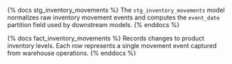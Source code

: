 {% docs stg_inventory_movements %}
The `stg_inventory_movements` model normalizes raw inventory movement events and computes the `event_date` partition field used by downstream models.
{% enddocs %}

{% docs fact_inventory_movements %}
Records changes to product inventory levels. Each row represents a single movement event captured from warehouse operations.
{% enddocs %}
